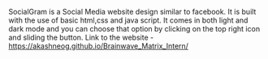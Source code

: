 SocialGram is a Social Media website design similar to facebook.
It is built with the use of basic html,css and java script.
It comes in both light and dark mode and you can choose that option by clicking on the top right icon and sliding the button.
Link to the website -  https://akashneog.github.io/Brainwave_Matrix_Intern/
